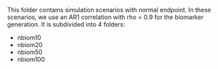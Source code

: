 This folder contains simulation scenarios with normal endpoint.
In these scenarios, we use an AR1 correlation with rho = 0.9 for the biomarker
generation.
It is subdivided into 4 folders:

- nbiom10
- nbiom20
- nbiom50
- nbiom100
